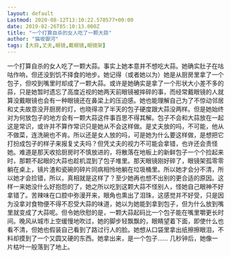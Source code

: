 ```yaml
---
layout: default
Lastmod: 2020-08-12T13:10:22.578577+00:00
date: 2019-02-26T05:10:13.000Z
title: "一个打算自杀的女人吃了一颗大蒜"
author: "猫坂御河"
tags: [大蒜,丈夫,眼镜,戴眼镜,眼镜架]
---
```


一个打算自杀的女人吃了一颗大蒜。事实上她本意并不想吃大蒜。她确实肚子在咕咕作响，但还没到饥不择食的地步。她记得（或者她以为）她是从厨房里拿了一个包子，但咬到嘴里时却成了一颗大蒜。或许是她确实是拿了一个形状大小差不多的蒜，只是她暂时遗忘了高度近视的她两天前眼镜被摔碎的事，而经常戴眼镜的人就算没戴眼镜也会有一种眼镜还在鼻梁上的压迫感。她也能理解自己为了不惊动邻居和丈夫故意没开厨房的灯，也晓得凉了半天的包子硬度跟大蒜没两样。但是她始终对为何放包子的地方会有一颗大蒜这件事百思不得其解。包子不会和大蒜放在一起这是常识，或许并不算作常识只是她从不会这样做。是丈夫放的吗，不可能，他从不做菜，连洗碗也不肯。所以还是女人放的吗，可是她为什么要这样做，是想把它打扮成包子的样子来报复丈夫吗？但凭丈夫的视力不可能会拿错，也许还会责怪她。难道是那天收拾厨房时不慎放进的，将散落在地板上的新鲜包子一个个捡起来时，那颗不起眼的大蒜也趁机混到了包子堆里。那天眼镜刚好碎了，眼镜架孤零零躺在桌上，镜片渣和瓷碗的碎片同病相怜地躺在垃圾桶里。所以她才会分不清，所以她才会捡错，所以，真相就是这样了？至少她再也想不出别的更合适的原因。这样一来她没什么好抱怨的了，她之所以吃到这颗大蒜不怪别人，怪她自己眼神不好拿错了。苦辣味在口腔中弥漫开来，眼角也熏出了泪珠，这感觉并不好受，只是因为没拿对食物便不得不忍受大蒜的味道，她以为她能到拿到包子，但为什么放到嘴里就变成了大蒜呢。但令她欣慰的是，一颗大蒜起码比一个包子能在嘴里嚼更长时间。晚风从城市上空缓慢地吹过，她的脚步轻飘飘的，眼睛望着下面，即使什么也看不清，但她也假装自己看到了路过行人的脸。她想从口袋里拿出纸擦擦眼泪，不料却摸到了一个又圆又硬的东西。她拿出来，是一个包子…… 几秒钟后，她像一片枯叶一般落到了地上。

